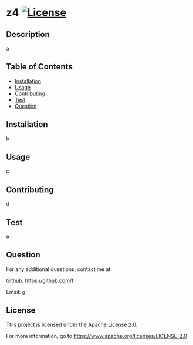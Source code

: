 # z4   [![License](https://img.shields.io/badge/License-Apache_2.0-blue.svg)](https://opensource.org/licenses/Apache-2.0)


  ## Description                          
  a           
  
  ## Table of Contents

  - [Installation](#installation)
  - [Usage](#usage)
  - [Contributing](#contributing)
  - [Test](#test)
  - [Question](#question)
  

  ## Installation
  b
             
  ## Usage
  c
  
  ## Contributing 
  d  
  
  ## Test 
  e
  
  ## Question
  For any additional questions, contact me at: 
  
 Github: https://github.com/f 
  
 Email: g
  
  ## License
This project is licensed under the Apache License 2.0. 

 For more information, go to https://www.apache.org/licenses/LICENSE-2.0